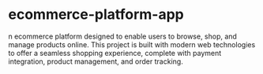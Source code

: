 # ecommerce-platform-app
n ecommerce platform designed to enable users to browse, shop, and manage products online. This project is built with modern web technologies to offer a seamless shopping experience, complete with payment integration, product management, and order tracking.




